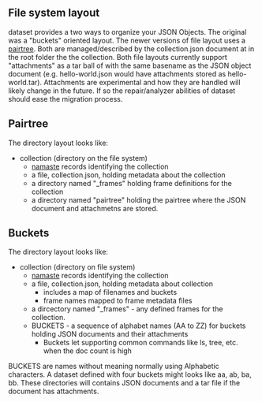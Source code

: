 
## File system layout

dataset provides a two ways to organize your JSON Objects. The original
was a "buckets" oriented layout. The newer versions of file layout uses
a [pairtree](https://tools.ietf.org/html/draft-kunze-pairtree-01). 
Both are managed/described by the collection.json document
at in the root folder the the collection. Both file layouts currently
support "attachments" as a tar ball of with the same basename as the JSON
object document (e.g. hello-world.json would have attachments stored as
hello-world.tar). Attachments are experimental and how they are handled
will likely change in the future. If so the repair/analyzer abilities
of dataset should ease the migration process.

## Pairtree

The directory layout looks like:

- collection (directory on the file system)
    - [namaste](https://confluence.ucop.edu/display/Curation/Namaste) records identifying the collection
    - a file, collection.json, holding metadata about the collection
    - a directory named "_frames" holding frame definitions for the collection
    - a directory named "pairtree" holding the pairtree where the JSON document and attachmetns are stored.

## Buckets 

The directory layout looks like:

- collection (directory on file system)
    - [namaste](https://confluence.ucop.edu/display/Curation/Namaste) records identifying the collection
    - a file, collection.json, holding metadata about collection
        - includes a map of filenames and buckets
        - frame names mapped to frame metadata files
    - a dircectory named "_frames" - any defined frames for the collection.
    - BUCKETS - a sequence of alphabet names (AA to ZZ) for buckets holding JSON documents and their attachments
        - Buckets let supporting common commands like ls, tree, etc. when the doc count is high

BUCKETS are names without meaning normally using Alphabetic characters. A dataset defined with four buckets
might looks like aa, ab, ba, bb. These directories will contains JSON documents and a tar file if the document
has attachments.


